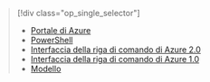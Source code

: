 > [!div class="op_single_selector"]
> * [Portale di Azure](../articles/virtual-network/virtual-network-deploy-static-pip-arm-portal.md)
> * [PowerShell](../articles/virtual-network/virtual-network-deploy-static-pip-arm-ps.md)
> * [Interfaccia della riga di comando di Azure 2.0](../articles/virtual-network/virtual-network-deploy-static-pip-arm-cli.md)
> * [Interfaccia della riga di comando di Azure 1.0](../articles/virtual-network/virtual-network-deploy-static-pip-cli-nodejs.md)
> * [Modello](../articles/virtual-network/virtual-network-deploy-static-pip-arm-template.md)